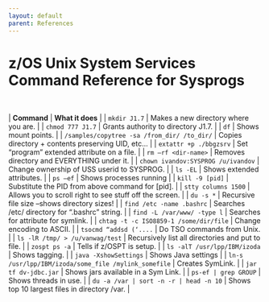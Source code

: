 ```yaml
---
layout: default
parent: References
---
```


# z/OS Unix System Services Command Reference for Sysprogs

&nbsp;

| **Command** | **What it does** | 
| `mkdir J1.7` | Makes a new directory where you are. |
| `chmod 777 J1.7` | Grants authority to directory J1.7. |
| `df` | Shows mount points. |
| `/samples/copytree -sa /from_dir/ /to_dir/` | Copies directory + contents preserving UID, etc... |
| `extattr +p ./bbgzsrv` | Set “program” extended attribute on a file. |
| `rm –rf <dir-name>` | Removes directory and EVERYTHING under it. |
| `chown ivandov:SYSPROG /u/ivandov` | Change ownership of USS userid to SYSPROG. |
| `ls -EL` | Shows extended attributes. |
| `ps –ef` | Shows processes running | 
| `kill -9 [pid]` | Substitute the PID from above command for [pid]. |
| `stty columns 1500` | Allows you to scroll right to see stuff off the screen. |
| `du -s *` | Recursive file size –shows directory sizes! |
| `find /etc -name .bashrc` | Searches /etc/ directory for “.bashrc” string. |
| `find -L /var/www/ -type l` | Searches for attribute for symlink. | 
| `chtag -t -c ISO8859-1 /some/dir/file` | Change encoding to ASCII. |
| `tsocmd “addsd (‘....` | Do TSO commands from Unix. |
| `ls -lR /tmp/ > /u/vanwag/test` | Recursively list all directories and put to file. | 
| `zospt ps -a` | Tells if z/OSPT is setup. |
| `ls -alT /usr/lpp/IBM/izoda` | Shows tagging. |
| `java -XshowSettings` | Shows Java settings |
| `ln-s /usr/lpp/IBM/izoda/some_file /mylink_somefile` | Creates SymLink. |
| `jar tf dv-jdbc.jar` | Shows jars available in a Sym Link. |
| `ps-ef | grep GROUP` | Shows threads in use. | 
| `du -a /var | sort -n -r | head -n 10` | Shows top 10 largest files in directory /var. |